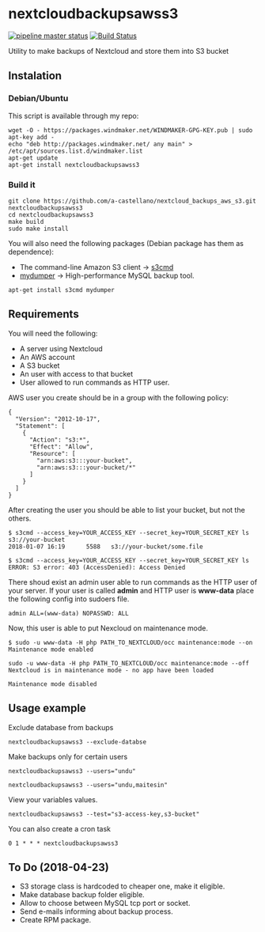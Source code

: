 # nextcloudbackupsawss3

[![pipeline master status](https://git.windmaker.net/a-castellano/nextcloud_backups_aws_s3/badges/master/pipeline.svg)](https://git.windmaker.net/a-castellano/nextcloud_backups_aws_s3/commits/master)
[![Build Status](https://travis-ci.org/a-castellano/nextcloud_backups_aws_s3.svg?branch=master)](https://travis-ci.org/a-castellano/nextcloud_backups_aws_s3)

Utility to make backups of Nextcloud and store them into S3 bucket


## Instalation

### Debian/Ubuntu

This script is available through my repo:
```
wget -O - https://packages.windmaker.net/WINDMAKER-GPG-KEY.pub | sudo apt-key add -
echo "deb http://packages.windmaker.net/ any main" > /etc/apt/sources.list.d/windmaker.list
apt-get update
apt-get install nextcloudbackupsawss3
```

### Build it

```
git clone https://github.com/a-castellano/nextcloud_backups_aws_s3.git nextcloudbackupsawss3
cd nextcloudbackupsawss3
make build
sudo make install
```
You will also need the following packages (Debian package has them as dependence):
- The command-line Amazon S3 client -> [s3cmd](http://s3tools.org/s3cmd)
- [mydumper](https://github.com/maxbube/mydumper) -> High-performance MySQL backup tool.
```
apt-get install s3cmd mydumper
```

## Requirements

You will need the following:
- A server using Nextcloud
- An AWS account
- A S3 bucket
- An user with access to that bucket
- User allowed to run commands as HTTP user.

AWS user you create should be in a group with the following policy:
```
{
  "Version": "2012-10-17",
  "Statement": [
    {
      "Action": "s3:*",
      "Effect": "Allow",
      "Resource": [
        "arn:aws:s3:::your-bucket",
        "arn:aws:s3:::your-bucket/*"
      ]
    }
  ]
}
```

After creating the user you should be able to list your bucket, but not the others.

```
$ s3cmd --access_key=YOUR_ACCESS_KEY --secret_key=YOUR_SECRET_KEY ls s3://your-bucket
2018-01-07 16:19      5588   s3://your-bucket/some.file
```

```
$ s3cmd --access_key=YOUR_ACCESS_KEY --secret_key=YOUR_SECRET_KEY ls
ERROR: S3 error: 403 (AccessDenied): Access Denied
```

There shoud exist an admin user able to run commands as the HTTP user of your server.
If your user is called **admin** and HTTP user is **www-data** place the following config into sudoers file.

```
admin ALL=(www-data) NOPASSWD: ALL
```
Now, this user is able to put Nexcloud on maintenance mode.

```
$ sudo -u www-data -H php PATH_TO_NEXTCLOUD/occ maintenance:mode --on
Maintenance mode enabled

sudo -u www-data -H php PATH_TO_NEXTCLOUD/occ maintenance:mode --off
Nextcloud is in maintenance mode - no app have been loaded

Maintenance mode disabled
```

## Usage example

Exclude database from backups
```
nextcloudbackupsawss3 --exclude-databse
```

Make backups only for certain users
```
nextcloudbackupsawss3 --users="undu"
```
```
nextcloudbackupsawss3 --users="undu,maitesin"
```

View your variables values.
```
nextcloudbackupsawss3 --test="s3-access-key,s3-bucket"
```

You can also create a cron task
```
0 1 * * * nextcloudbackupsawss3
```

## To Do (2018-04-23)
- S3 storage class is hardcoded to cheaper one, make it eligible.
- Make database backup folder eligible.
- Allow to choose between MySQL tcp port or socket.
- Send e-mails informing about backup process.
- Create RPM package.
